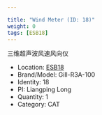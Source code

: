 ```yaml
---

title: "Wind Meter (ID: 18)"
weight: 0
tags: [ESB18]
---
```


三维超声波风速风向仪

<!--more-->



- Location: [ESB18](../../tags/ESB18)
- Brand/Model: Gill-R3A-100
- Identity: 18
- PI: Liangping Long
- Quantity: 1
- Category: CAT






